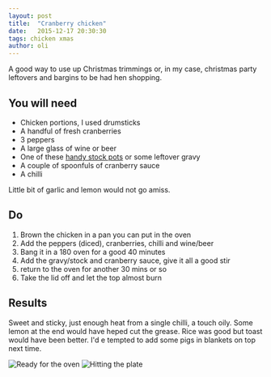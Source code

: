 ```yaml
---
layout: post
title:  "Cranberry chicken"
date:   2015-12-17 20:30:30
tags: chicken xmas 
author: oli
---
```


A good way to use up Christmas trimmings or, in my case, christmas party leftovers and bargins to be had hen shopping.


## You will need

* Chicken portions, I used drumsticks
* A handful of fresh cranberries
* 3 peppers
* A large glass of wine or beer
* One of these [handy stock pots](http://amzn.to/1QCCVNF) or some leftover gravy
* A couple of spoonfuls of cranberry sauce
* A chilli

Little bit of garlic and lemon would not go amiss.

## Do

1. Brown the chicken in a pan you can put in the oven
2. Add the peppers (diced), cranberries, chilli and wine/beer
3. Bang it in a 180 oven for a good 40 minutes
4. Add the gravy/stock and cranberry sauce, give it all a good stir
5. return to the oven for another 30 mins or so
6. Take the lid off and let the top almost burn


## Results

Sweet and sticky, just enough heat from a single chilli, a touch oily.  Some lemon at the end would have heped cut the grease. Rice was good but toast would have been better.  I'd e tempted to add some pigs in blankets on top next time.


![Ready for the oven](/images/blog/cranberry_chicken/cranberry_chicken_1.jpg)
![Hitting the plate](/images/blog/cranberry_chicken/cranberry_chicken_2.jpg)